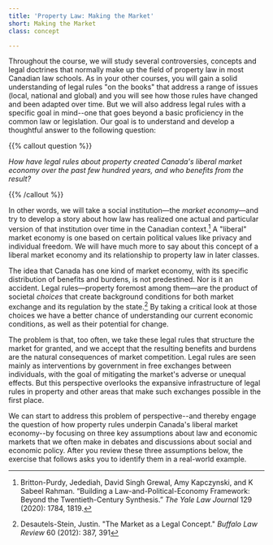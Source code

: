 ```yaml
---
title: 'Property Law: Making the Market'
short: Making the Market
class: concept

---
```


Throughout the course, we will study several controversies, concepts and legal doctrines that normally make up the field of property law in most Canadian law schools. As in your other courses, you will gain a solid understanding of legal rules "on the books" that address a range of issues (local, national and global) and you will see how those rules have changed and been adapted over time. But we will also address legal rules with a specific goal in mind--one that goes beyond a basic proficiency in the common law or legislation. Our goal is to understand and develop a thoughtful answer to the following question:

{{% callout question %}} 

*How have legal rules about property created Canada's liberal market economy over the past few hundred years, and who benefits from the result?* 

{{% /callout %}}

In other words, we will take a social institution—the *market economy*—and try to develop a story about how law has realized one actual and particular version of that institution over time in the Canadian context.[^purdy] A "liberal" market economy is one based on certain political values like privacy and individual freedom. We will have much more to say about this concept of a liberal market economy and its relationship to property law in later classes.

The idea that Canada has one kind of market economy, with its specific distribution of benefits and burdens, is not predestined. Nor is it an accident. Legal rules—property foremost among them—are the product of societal *choices* that create background conditions for both market exchange and its regulation by the state.[^stein2012] By taking a critical look at those choices we have a better chance of understanding our current economic conditions, as well as their potential for change.

The problem is that, too often, we take these legal rules that structure the market for granted, and we accept that the resulting benefits and burdens are the natural consequences of market competition. Legal rules are seen mainly as interventions by government in free exchanges between individuals, with the goal of mitigating the market's adverse or unequal effects. But this perspective overlooks the expansive infrastructure of legal rules in property and other areas that make such exchanges possible in the first place.

We can start to address this problem of perspective--and thereby engage the question of how property rules underpin Canada's liberal market economy--by focusing on three key assumptions about law and economic markets that we often make in debates and discussions about social and economic policy. After you review these three assumptions below, the exercise that follows asks you to identify them in a real-world example.


[^purdy]: Britton-Purdy, Jedediah, David Singh Grewal, Amy Kapczynski, and K Sabeel Rahman. “Building a Law-and-Political-Economy Framework: Beyond the Twentieth-Century Synthesis.” *The Yale Law Journal* 129 (2020): 1784, 1819.

[^stein2012]: Desautels-Stein, Justin. "The Market as a Legal Concept." *Buffalo Law Review* 60 (2012): 387, 391